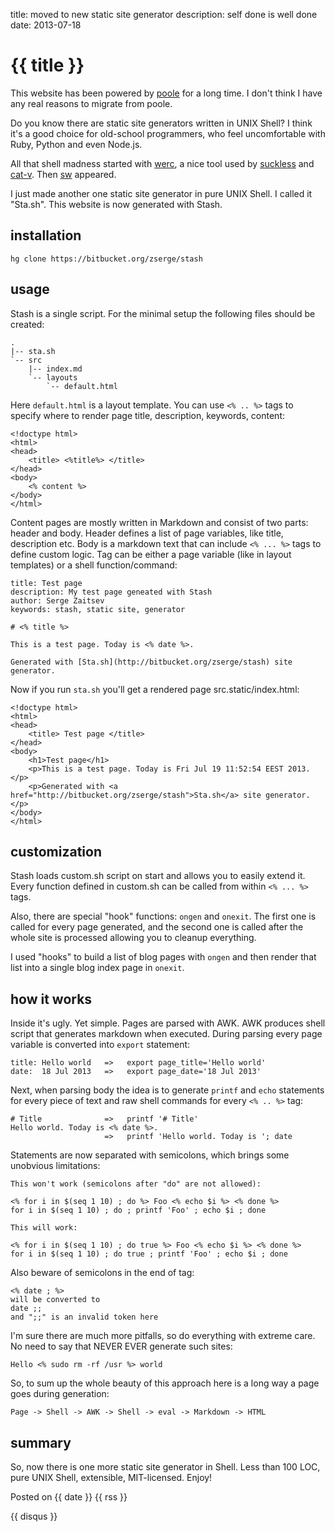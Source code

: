 title: moved to new static site generator
description: self done is well done
date: 2013-07-18

# {{ title }}

This website has been powered by [poole][1] for a long time.
I don't think I have any real reasons to migrate from poole.

Do you know there are static site generators written in UNIX Shell?
I think it's a good choice for old-school programmers, who
feel uncomfortable with Ruby, Python and even Node.js.

All that shell madness started with [werc][2], a nice tool used by
[suckless][3] and [cat-v][4]. Then [sw][5] appeared.

I just made another one static site generator in pure UNIX Shell.
I called it "Sta.sh". This website is now generated with Stash.

installation
------------

	hg clone https://bitbucket.org/zserge/stash

usage
-----

Stash is a single script. For the minimal setup the following files should be
created:

	.
	|-- sta.sh
	`-- src
	    |-- index.md
	    `-- layouts
	        `-- default.html

Here `default.html` is a layout template. You can use `<% .. %>` tags to specify
where to render page title, description, keywords, content:

	<!doctype html>
	<html>
	<head>
		<title> <%title%> </title>
	</head>
	<body>
		<% content %>
	</body>
	</html>

Content pages are mostly written in Markdown and consist of two parts: header
and body. Header defines a list of page variables, like title, description
etc. Body is a markdown text that can include `<% ... %>` tags to define custom
logic. Tag can be either a page variable (like in layout templates) or a shell
function/command:

	title: Test page
	description: My test page geneated with Stash
	author: Serge Zaitsev
	keywords: stash, static site, generator

	# <% title %>

	This is a test page. Today is <% date %>.

	Generated with [Sta.sh](http://bitbucket.org/zserge/stash) site generator.

Now if you run `sta.sh` you'll get a rendered page src.static/index.html:

	<!doctype html>
	<html>
	<head>
		<title> Test page </title>
	</head>
	<body>
		<h1>Test page</h1>
		<p>This is a test page. Today is Fri Jul 19 11:52:54 EEST 2013.</p>
		<p>Generated with <a href="http://bitbucket.org/zserge/stash">Sta.sh</a> site generator.</p>
	</body>
	</html>

customization
-------------

Stash loads custom.sh script on start and allows you to easily extend it.
Every function defined in custom.sh can be called from within `<% ... %>` tags.

Also, there are special "hook" functions: `ongen` and `onexit`. The first one
is called for every page generated, and the second one is called after the
whole site is processed allowing you to cleanup everything.

I used "hooks" to build a list of blog pages with `ongen` and then render that
list into a single blog index page in `onexit`.

how it works
------------

Inside it's ugly. Yet simple. Pages are parsed with AWK. AWK produces shell
script that generates markdown when executed. During parsing every page
variable is converted into `export` statement:

	title: Hello world   =>   export page_title='Hello world'
	date:  18 Jul 2013   =>   export page_date='18 Jul 2013'

Next, when parsing body the idea is to generate `printf` and `echo` statements
for every piece of text and raw shell commands for every `<% .. %>` tag:

	# Title              =>   printf '# Title'
	Hello world. Today is <% date %>.
	                     =>   printf 'Hello world. Today is '; date

Statements are now separated with semicolons, which brings some unobvious limitations:

	This won't work (semicolons after "do" are not allowed):

	<% for i in $(seq 1 10) ; do %> Foo <% echo $i %> <% done %>
	for i in $(seq 1 10) ; do ; printf 'Foo' ; echo $i ; done

	This will work:

	<% for i in $(seq 1 10) ; do true %> Foo <% echo $i %> <% done %>
	for i in $(seq 1 10) ; do true ; printf 'Foo' ; echo $i ; done

Also beware of semicolons in the end of tag:

	<% date ; %>
	will be converted to
	date ;;
	and ";;" is an invalid token here

I'm sure there are much more pitfalls, so do everything with extreme care.
No need to say that NEVER EVER generate such sites:

	Hello <% sudo rm -rf /usr %> world

So, to sum up the whole beauty of this approach here is a long way a page goes
during generation:

	Page -> Shell -> AWK -> Shell -> eval -> Markdown -> HTML

summary
-------

So, now there is one more static site generator in Shell. Less than 100 LOC,
pure UNIX Shell, extensible, MIT-licensed. Enjoy!

Posted on {{ date }} {{ rss }}

{{ disqus }}

[1]: https://bitbucket.org/obensonne/poole
[2]: http://werc.cat-v.org/
[3]: http://suckless.org/
[4]: http://cat-v.org/
[5]: http://nibble.develsec.org/projects/sw.html


